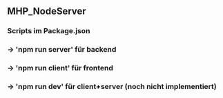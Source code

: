 ## MHP_NodeServer

### Scripts im Package.json

### -> 'npm run server' für backend

### -> 'npm run client' für frontend

### -> 'npm run dev' für client+server (noch nicht implementiert)
